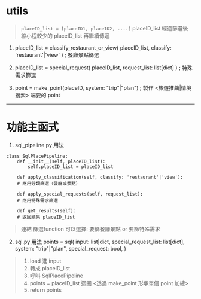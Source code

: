 # utils
> `placeID_list = [placeID1, placeID2, ....]`
> placeID_list 經過篩選後 縮小程較少的 placeID_list 再繼續傳遞

1. placeID_list = classify_restaurant_or_view(  placeID_list,
                                                classify: 'restaurant'|'view'
                                                )   ; 餐廳景點篩選  
2. placeID_list = special_request(  placeID_list, 
                                    request_list: list[dict]
                                    )   ; 特殊需求篩選

3. point = make_point(placeID, system: "trip"|"plan")    ; 製作 <旅遊推薦|情境搜索> 端要的 point

---

# 功能主函式
1. sql_pipeline.py 用法
```
class SqlPlacePipeline:
    def __init__(self, placeID_list):
        self.placeID_list = placeID_list

    def apply_classification(self, classify: 'restaurant'|'view'):  
    # 應用分類篩選（餐廳或景點）

    def apply_special_requests(self, request_list):
    # 應用特殊需求篩選

    def get_results(self):
    # 返回結果 placeID_list
```
> 連結 篩選function 可以選擇: 要篩餐廳景點 or 要篩特殊需求


2. sql.py 用法
points = sql(   input: list|dict,
                special_request_list: list[dict],
                system: "trip"|"plan",
                special_request: bool,
            )
> 1. load 進 input
> 2. 轉成 placeID_list
> 3. 呼叫 SqlPlacePipeline
> 4. points = placeID_list 迴圈 <透過 make_point 形承單個 point 加總>
> 5. return points

